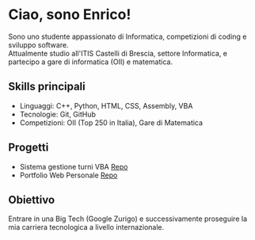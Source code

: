 # Ciao, sono Enrico!

Sono uno studente appassionato di Informatica, competizioni di coding e sviluppo software.  
Attualmente studio all'ITIS Castelli di Brescia, settore Informatica, e partecipo a gare di informatica (OII) e matematica.

## Skills principali
- Linguaggi: C++, Python, HTML, CSS, Assembly, VBA
- Tecnologie: Git, GitHub
- Competizioni: OII (Top 250 in Italia), Gare di Matematica

## Progetti
- Sistema gestione turni VBA [Repo](https://github.com/jaupi-enrico/shift-manager-excel-vba)
- Portfolio Web Personale [Repo](https://github.com/jaupi-enrico/portfolio)
## Obiettivo
Entrare in una Big Tech (Google Zurigo) e successivamente proseguire la mia carriera tecnologica a livello internazionale.

